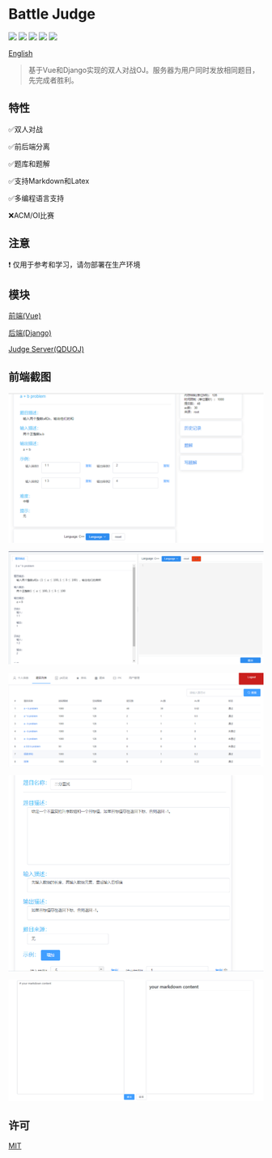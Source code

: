 # Battle Judge

![](https://img.shields.io/badge/vue-2.6.11-blue)
![](https://img.shields.io/badge/Python-3.6.8-blue)
![](https://img.shields.io/badge/Django-3.1.5-blue)
![](https://img.shields.io/badge/Django%20rest%20framework-3.12.5-blue)
![](https://img.shields.io/badge/license-MIT-green)

[English](./README.md)

> 基于Vue和Django实现的双人对战OJ。服务器为用户同时发放相同题目，先完成者胜利。



## 特性

&#x2705;双人对战

&#x2705;前后端分离

&#x2705;题库和题解

&#x2705;支持Markdown和Latex

&#x2705;多编程语言支持

&#x274c;ACM/OI比赛

## 注意

&#x2757; 仅用于参考和学习，请勿部署在生产环境

## 模块

[前端(Vue)](https://github.com/BattleJudge/ojFE)

[后端(Django)](https://github.com/BattleJudge/ojBE)

[Judge Server(QDUOJ)](https://github.com/QingdaoU/JudgeServer)



## 前端截图
![](./ojFE/img/single.png)

![](./ojFE/img/battleOj.png)

![](./ojFE/img/problemList.png)

![](./ojFE/img/problemEdit.png)

![](./ojFE/img/markdown.png)




## 许可

[MIT](http://opensource.org/licenses/MIT)
